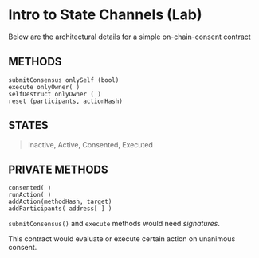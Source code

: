 # Intro to State Channels (Lab)

Below are the architectural details for a simple on-chain-consent contract

## METHODS
```JS
submitConsensus onlySelf (bool)
execute onlyOwner( )
selfDestruct onlyOwner ( )
reset (participants, actionHash)
```

## STATES
> Inactive, Active, Consented, Executed

## PRIVATE METHODS
```JS
consented( )
runAction( )
addAction(methodHash, target)
addParticipants( address[ ] )
```

`submitConsensus()` and `execute` methods would need *signatures*.

This contract would evaluate or execute certain action on unanimous consent.
